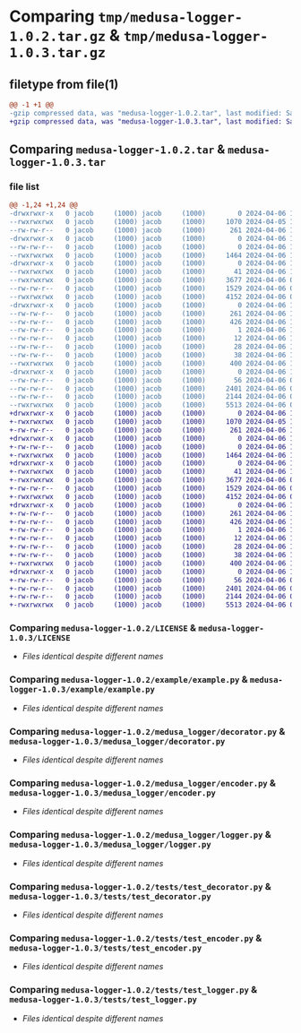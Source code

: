 # Comparing `tmp/medusa-logger-1.0.2.tar.gz` & `tmp/medusa-logger-1.0.3.tar.gz`

## filetype from file(1)

```diff
@@ -1 +1 @@
-gzip compressed data, was "medusa-logger-1.0.2.tar", last modified: Sat Apr  6 16:55:30 2024, max compression
+gzip compressed data, was "medusa-logger-1.0.3.tar", last modified: Sat Apr  6 16:57:24 2024, max compression
```

## Comparing `medusa-logger-1.0.2.tar` & `medusa-logger-1.0.3.tar`

### file list

```diff
@@ -1,24 +1,24 @@
-drwxrwxr-x   0 jacob     (1000) jacob     (1000)        0 2024-04-06 16:55:30.304663 medusa-logger-1.0.2/
--rwxrwxrwx   0 jacob     (1000) jacob     (1000)     1070 2024-04-05 16:36:38.000000 medusa-logger-1.0.2/LICENSE
--rw-rw-r--   0 jacob     (1000) jacob     (1000)      261 2024-04-06 16:55:30.304663 medusa-logger-1.0.2/PKG-INFO
-drwxrwxr-x   0 jacob     (1000) jacob     (1000)        0 2024-04-06 16:55:30.300663 medusa-logger-1.0.2/example/
--rw-rw-r--   0 jacob     (1000) jacob     (1000)        0 2024-04-06 15:39:29.000000 medusa-logger-1.0.2/example/__init__.py
--rwxrwxrwx   0 jacob     (1000) jacob     (1000)     1464 2024-04-06 16:22:30.000000 medusa-logger-1.0.2/example/example.py
-drwxrwxr-x   0 jacob     (1000) jacob     (1000)        0 2024-04-06 16:55:30.300663 medusa-logger-1.0.2/medusa_logger/
--rwxrwxrwx   0 jacob     (1000) jacob     (1000)       41 2024-04-06 16:22:42.000000 medusa-logger-1.0.2/medusa_logger/__init__.py
--rwxrwxrwx   0 jacob     (1000) jacob     (1000)     3677 2024-04-06 06:46:18.000000 medusa-logger-1.0.2/medusa_logger/decorator.py
--rw-rw-r--   0 jacob     (1000) jacob     (1000)     1529 2024-04-06 06:49:50.000000 medusa-logger-1.0.2/medusa_logger/encoder.py
--rwxrwxrwx   0 jacob     (1000) jacob     (1000)     4152 2024-04-06 04:36:41.000000 medusa-logger-1.0.2/medusa_logger/logger.py
-drwxrwxr-x   0 jacob     (1000) jacob     (1000)        0 2024-04-06 16:55:30.300663 medusa-logger-1.0.2/medusa_logger.egg-info/
--rw-rw-r--   0 jacob     (1000) jacob     (1000)      261 2024-04-06 16:55:30.000000 medusa-logger-1.0.2/medusa_logger.egg-info/PKG-INFO
--rw-rw-r--   0 jacob     (1000) jacob     (1000)      426 2024-04-06 16:55:30.000000 medusa-logger-1.0.2/medusa_logger.egg-info/SOURCES.txt
--rw-rw-r--   0 jacob     (1000) jacob     (1000)        1 2024-04-06 16:55:30.000000 medusa-logger-1.0.2/medusa_logger.egg-info/dependency_links.txt
--rw-rw-r--   0 jacob     (1000) jacob     (1000)       12 2024-04-06 16:55:30.000000 medusa-logger-1.0.2/medusa_logger.egg-info/requires.txt
--rw-rw-r--   0 jacob     (1000) jacob     (1000)       28 2024-04-06 16:55:30.000000 medusa-logger-1.0.2/medusa_logger.egg-info/top_level.txt
--rw-rw-r--   0 jacob     (1000) jacob     (1000)       38 2024-04-06 16:55:30.304663 medusa-logger-1.0.2/setup.cfg
--rwxrwxrwx   0 jacob     (1000) jacob     (1000)      400 2024-04-06 16:55:29.000000 medusa-logger-1.0.2/setup.py
-drwxrwxr-x   0 jacob     (1000) jacob     (1000)        0 2024-04-06 16:55:30.304663 medusa-logger-1.0.2/tests/
--rw-rw-r--   0 jacob     (1000) jacob     (1000)       56 2024-04-06 04:57:59.000000 medusa-logger-1.0.2/tests/__init__.py
--rw-rw-r--   0 jacob     (1000) jacob     (1000)     2401 2024-04-06 05:38:53.000000 medusa-logger-1.0.2/tests/test_decorator.py
--rw-rw-r--   0 jacob     (1000) jacob     (1000)     2144 2024-04-06 05:42:53.000000 medusa-logger-1.0.2/tests/test_encoder.py
--rwxrwxrwx   0 jacob     (1000) jacob     (1000)     5513 2024-04-06 05:54:38.000000 medusa-logger-1.0.2/tests/test_logger.py
+drwxrwxr-x   0 jacob     (1000) jacob     (1000)        0 2024-04-06 16:57:24.414468 medusa-logger-1.0.3/
+-rwxrwxrwx   0 jacob     (1000) jacob     (1000)     1070 2024-04-05 16:36:38.000000 medusa-logger-1.0.3/LICENSE
+-rw-rw-r--   0 jacob     (1000) jacob     (1000)      261 2024-04-06 16:57:24.410468 medusa-logger-1.0.3/PKG-INFO
+drwxrwxr-x   0 jacob     (1000) jacob     (1000)        0 2024-04-06 16:57:24.410468 medusa-logger-1.0.3/example/
+-rw-rw-r--   0 jacob     (1000) jacob     (1000)        0 2024-04-06 15:39:29.000000 medusa-logger-1.0.3/example/__init__.py
+-rwxrwxrwx   0 jacob     (1000) jacob     (1000)     1464 2024-04-06 16:22:30.000000 medusa-logger-1.0.3/example/example.py
+drwxrwxr-x   0 jacob     (1000) jacob     (1000)        0 2024-04-06 16:57:24.410468 medusa-logger-1.0.3/medusa_logger/
+-rwxrwxrwx   0 jacob     (1000) jacob     (1000)       41 2024-04-06 16:22:42.000000 medusa-logger-1.0.3/medusa_logger/__init__.py
+-rwxrwxrwx   0 jacob     (1000) jacob     (1000)     3677 2024-04-06 06:46:18.000000 medusa-logger-1.0.3/medusa_logger/decorator.py
+-rw-rw-r--   0 jacob     (1000) jacob     (1000)     1529 2024-04-06 06:49:50.000000 medusa-logger-1.0.3/medusa_logger/encoder.py
+-rwxrwxrwx   0 jacob     (1000) jacob     (1000)     4152 2024-04-06 04:36:41.000000 medusa-logger-1.0.3/medusa_logger/logger.py
+drwxrwxr-x   0 jacob     (1000) jacob     (1000)        0 2024-04-06 16:57:24.410468 medusa-logger-1.0.3/medusa_logger.egg-info/
+-rw-rw-r--   0 jacob     (1000) jacob     (1000)      261 2024-04-06 16:57:24.000000 medusa-logger-1.0.3/medusa_logger.egg-info/PKG-INFO
+-rw-rw-r--   0 jacob     (1000) jacob     (1000)      426 2024-04-06 16:57:24.000000 medusa-logger-1.0.3/medusa_logger.egg-info/SOURCES.txt
+-rw-rw-r--   0 jacob     (1000) jacob     (1000)        1 2024-04-06 16:57:24.000000 medusa-logger-1.0.3/medusa_logger.egg-info/dependency_links.txt
+-rw-rw-r--   0 jacob     (1000) jacob     (1000)       12 2024-04-06 16:57:24.000000 medusa-logger-1.0.3/medusa_logger.egg-info/requires.txt
+-rw-rw-r--   0 jacob     (1000) jacob     (1000)       28 2024-04-06 16:57:24.000000 medusa-logger-1.0.3/medusa_logger.egg-info/top_level.txt
+-rw-rw-r--   0 jacob     (1000) jacob     (1000)       38 2024-04-06 16:57:24.414468 medusa-logger-1.0.3/setup.cfg
+-rwxrwxrwx   0 jacob     (1000) jacob     (1000)      400 2024-04-06 16:57:24.000000 medusa-logger-1.0.3/setup.py
+drwxrwxr-x   0 jacob     (1000) jacob     (1000)        0 2024-04-06 16:57:24.410468 medusa-logger-1.0.3/tests/
+-rw-rw-r--   0 jacob     (1000) jacob     (1000)       56 2024-04-06 04:57:59.000000 medusa-logger-1.0.3/tests/__init__.py
+-rw-rw-r--   0 jacob     (1000) jacob     (1000)     2401 2024-04-06 05:38:53.000000 medusa-logger-1.0.3/tests/test_decorator.py
+-rw-rw-r--   0 jacob     (1000) jacob     (1000)     2144 2024-04-06 05:42:53.000000 medusa-logger-1.0.3/tests/test_encoder.py
+-rwxrwxrwx   0 jacob     (1000) jacob     (1000)     5513 2024-04-06 05:54:38.000000 medusa-logger-1.0.3/tests/test_logger.py
```

### Comparing `medusa-logger-1.0.2/LICENSE` & `medusa-logger-1.0.3/LICENSE`

 * *Files identical despite different names*

### Comparing `medusa-logger-1.0.2/example/example.py` & `medusa-logger-1.0.3/example/example.py`

 * *Files identical despite different names*

### Comparing `medusa-logger-1.0.2/medusa_logger/decorator.py` & `medusa-logger-1.0.3/medusa_logger/decorator.py`

 * *Files identical despite different names*

### Comparing `medusa-logger-1.0.2/medusa_logger/encoder.py` & `medusa-logger-1.0.3/medusa_logger/encoder.py`

 * *Files identical despite different names*

### Comparing `medusa-logger-1.0.2/medusa_logger/logger.py` & `medusa-logger-1.0.3/medusa_logger/logger.py`

 * *Files identical despite different names*

### Comparing `medusa-logger-1.0.2/tests/test_decorator.py` & `medusa-logger-1.0.3/tests/test_decorator.py`

 * *Files identical despite different names*

### Comparing `medusa-logger-1.0.2/tests/test_encoder.py` & `medusa-logger-1.0.3/tests/test_encoder.py`

 * *Files identical despite different names*

### Comparing `medusa-logger-1.0.2/tests/test_logger.py` & `medusa-logger-1.0.3/tests/test_logger.py`

 * *Files identical despite different names*

